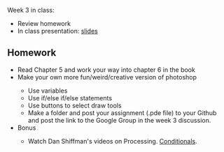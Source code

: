 Week 3 in class:
<ul>
<li>Review homework</li>
<li>In class presentation: <a href="https://docs.google.com/presentation/d/1x5tb9FQ8h9xk_MZBjb-iHa-BbkVDL9dpjEjDXtrHFLA/edit#slide=id.p">slides</a></li>
</ul>

<h2>Homework</h2>
<ul>
<li>Read Chapter 5 and work your way into chapter 6 in the book</li>
<li>Make your own more fun/weird/creative version of photoshop</li>
<ul>
<li>Use variables</li>
<li>Use if/else if/else statements</li>
<li>Use buttons to select draw tools</li>
<li>Make a folder and post your assignment (.pde file) to your Github and post the link to the Google Group in the week 3 discussion. </li>
</ul>
<li>Bonus</li>
<ul>
<li>Watch Dan Shiffman's videos on Processing. <a href="https://www.youtube.com/watch?v=wsI6N9hfW7E&list=PLRqwX-V7Uu6YqykuLs00261JCqnL_NNZ_">Conditionals</a>. 
</ul>


